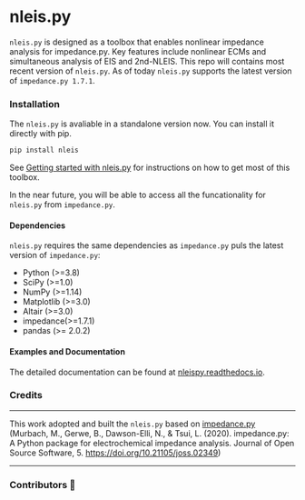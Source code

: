 # nleis.py

`nleis.py` is designed as a toolbox that enables nonlinear impedance analysis for impedance.py. Key features include nonlinear ECMs and simultaneous analysis of EIS and 2nd-NLEIS. This repo will contains most recent version of `nleis.py`. As of today `nleis.py` supports the latest version of `impedance.py 1.7.1`.

### Installation

The `nleis.py` is avaliable in a standalone version now. You can install it directly with pip.

```bash
pip install nleis
```

See [Getting started with nleis.py](https://nleispy.readthedocs.io/en/latest/getting-started.html) for instructions on how to get most of this toolbox.

In the near future, you will be able to access all the funcationality for `nleis.py` from `impedance.py`.

#### Dependencies

`nleis.py` requires the same dependencies as `impedance.py` puls the latest version of `impedance.py`:

-   Python (>=3.8)
-   SciPy (>=1.0)
-   NumPy (>=1.14)
-   Matplotlib (>=3.0)
-   Altair (>=3.0)
-   impedance(>=1.7.1)
-   pandas (>= 2.0.2)


#### Examples and Documentation

The detailed documentation can be found at [nleispy.readthedocs.io](https://nleispy.readthedocs.io/en/latest).


### Credits
----------------------------------------------------------------

This work adopted and built the `nleis.py` based on [impedance.py](https://github.com/ECSHackWeek/impedance.py) (Murbach, M., Gerwe, B., Dawson-Elli, N., & Tsui, L. (2020). impedance.py: A Python package for electrochemical impedance analysis. Journal of Open Source Software, 5. https://doi.org/10.21105/joss.02349)

----------------------------------------------------------------
### Contributors :battery:

<!-- ALL-CONTRIBUTORS-LIST:START - Do not remove or modify this section -->
<!-- prettier-ignore-start -->
<!-- markdownlint-disable -->

<!-- markdownlint-restore -->
<!-- prettier-ignore-end -->

<!-- ALL-CONTRIBUTORS-LIST:END -->